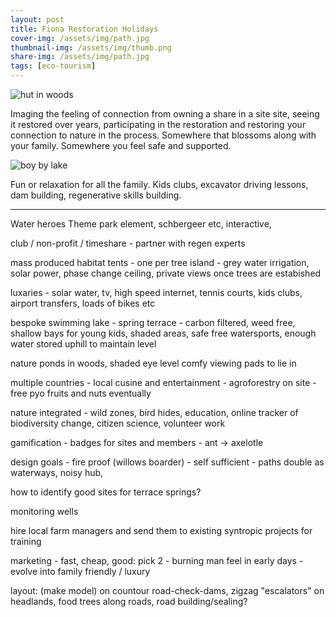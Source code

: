 ```yaml
---
layout: post
title: Fiona Restoration Holidays
cover-img: /assets/img/path.jpg
thumbnail-img: /assets/img/thumb.png
share-img: /assets/img/path.jpg
tags: [eco-tourism]
---
```


![hut in woods](https://cdn.pixabay.com/photo/2016/03/19/23/36/hut-1267670_1280.jpg)

Imaging the feeling of connection from owning a share in a site site, seeing it restored over years, participating in the restoration and restoring your connection to nature in the process.
Somewhere that blossoms along with your family. Somewhere you feel safe and supported.

![boy by lake](https://cdn.pixabay.com/photo/2016/06/06/21/53/child-1440526_1280.jpg)

Fun or relaxation for all the family. Kids clubs, excavator driving lessons, dam building, regenerative skills building.




----------------

Water heroes Theme park element, schbergeer etc, interactive,

club / non-profit / timeshare - partner with regen experts

mass produced habitat tents - one per tree island - grey water irrigation, solar power, phase change ceiling, private views once trees are estabished

luxaries - solar water, tv, high speed internet, tennis courts, kids clubs, airport transfers, loads of bikes  etc

bespoke swimming lake - spring terrace - carbon filtered, weed free, shallow bays for young kids, shaded areas, safe free watersports, enough water stored uphill to maintain level

nature ponds in woods, shaded eye level comfy viewing pads to lie in

multiple countries - local cusine and entertainment - agroforestry on site - free pyo fruits and nuts eventually

nature integrated - wild zones, bird hides, education, online tracker of biodiversity change, citizen science, volunteer work

gamification - badges for sites and members - ant -> axelotle

design goals - fire proof (willows boarder) - self sufficient - paths double as waterways, noisy hub,

how to identify good sites for terrace springs?

monitoring wells

hire local farm managers and send them to existing syntropic projects for training

marketing - fast, cheap, good: pick 2 - burning man feel in early days - evolve into family friendly / luxury

layout: (make model) on countour road-check-dams, zigzag "escalators" on headlands, food trees along roads, road building/sealing?
